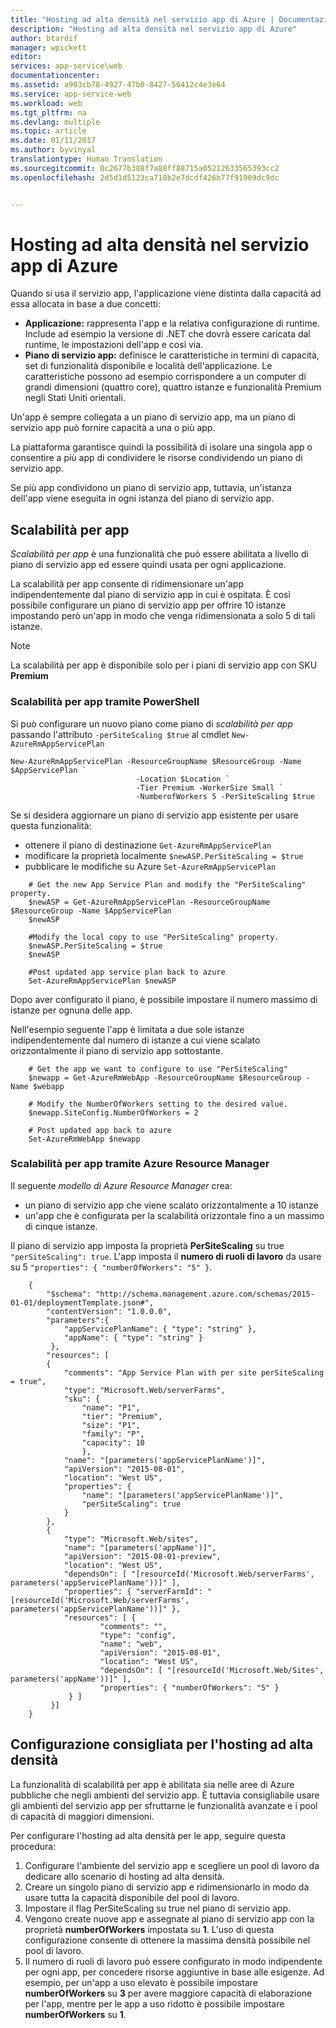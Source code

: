 ```yaml
---
title: "Hosting ad alta densità nel servizio app di Azure | Documentazione Microsoft"
description: "Hosting ad alta densità nel servizio app di Azure"
author: btardif
manager: wpickett
editor: 
services: app-service\web
documentationcenter: 
ms.assetid: a903cb78-4927-47b0-8427-56412c4e3e64
ms.service: app-service-web
ms.workload: web
ms.tgt_pltfrm: na
ms.devlang: multiple
ms.topic: article
ms.date: 01/11/2017
ms.author: byvinyal
translationtype: Human Translation
ms.sourcegitcommit: 0c2677b388f7a88ff88715a05212633565393cc2
ms.openlocfilehash: 2d5d1d5123ca718b2e7dcdf426b77f91969dc9dc


---
```

# <a name="high-density-hosting-on-azure-app-service"></a>Hosting ad alta densità nel servizio app di Azure
Quando si usa il servizio app, l'applicazione viene distinta dalla capacità ad essa allocata in base a due concetti:

* **Applicazione:** rappresenta l'app e la relativa configurazione di runtime. Include ad esempio la versione di .NET che dovrà essere caricata dal runtime, le impostazioni dell'app e così via.
* **Piano di servizio app:** definisce le caratteristiche in termini di capacità, set di funzionalità disponibile e località dell'applicazione. Le caratteristiche possono ad esempio corrispondere a un computer di grandi dimensioni (quattro core), quattro istanze e funzionalità Premium negli Stati Uniti orientali.

Un'app è sempre collegata a un piano di servizio app, ma un piano di servizio app può fornire capacità a una o più app.

La piattaforma garantisce quindi la possibilità di isolare una singola app o consentire a più app di condividere le risorse condividendo un piano di servizio app.

Se più app condividono un piano di servizio app, tuttavia, un'istanza dell'app viene eseguita in ogni istanza del piano di servizio app.

## <a name="per-app-scaling"></a>Scalabilità per app
*Scalabilità per app* è una funzionalità che può essere abilitata a livello di piano di servizio app ed essere quindi usata per ogni applicazione.

La scalabilità per app consente di ridimensionare un'app indipendentemente dal piano di servizio app in cui è ospitata. È così possibile configurare un piano di servizio app per offrire 10 istanze impostando però un'app in modo che venga ridimensionata a solo 5 di tali istanze.

   >[!NOTE]
   >La scalabilità per app è disponibile solo per i piani di servizio app con SKU **Premium**
   >

### <a name="per-app-scaling-using-powershell"></a>Scalabilità per app tramite PowerShell

Si può configurare un nuovo piano come piano di *scalabilità per app* passando l'attributo ```-perSiteScaling $true``` al cmdlet ```New-AzureRmAppServicePlan```

```
New-AzureRmAppServicePlan -ResourceGroupName $ResourceGroup -Name $AppServicePlan `
                            -Location $Location `
                            -Tier Premium -WorkerSize Small `
                            -NumberofWorkers 5 -PerSiteScaling $true
```

Se si desidera aggiornare un piano di servizio app esistente per usare questa funzionalità: 

- ottenere il piano di destinazione ```Get-AzureRmAppServicePlan```
- modificare la proprietà localmente ```$newASP.PerSiteScaling = $true```
- pubblicare le modifiche su Azure ```Set-AzureRmAppServicePlan``` 

```
    # Get the new App Service Plan and modify the "PerSiteScaling" property.
    $newASP = Get-AzureRmAppServicePlan -ResourceGroupName $ResourceGroup -Name $AppServicePlan
    $newASP

    #Modify the local copy to use "PerSiteScaling" property.
    $newASP.PerSiteScaling = $true
    $newASP
    
    #Post updated app service plan back to azure
    Set-AzureRmAppServicePlan $newASP
```

Dopo aver configurato il piano, è possibile impostare il numero massimo di istanze per ognuna delle app.

Nell'esempio seguente l'app è limitata a due sole istanze indipendentemente dal numero di istanze a cui viene scalato orizzontalmente il piano di servizio app sottostante.

```
    # Get the app we want to configure to use "PerSiteScaling"
    $newapp = Get-AzureRmWebApp -ResourceGroupName $ResourceGroup -Name $webapp
    
    # Modify the NumberOfWorkers setting to the desired value.
    $newapp.SiteConfig.NumberOfWorkers = 2
    
    # Post updated app back to azure
    Set-AzureRmWebApp $newapp
```

### <a name="per-app-scaling-using-azure-resource-manager"></a>Scalabilità per app tramite Azure Resource Manager

Il seguente *modello di Azure Resource Manager* crea:

- un piano di servizio app che viene scalato orizzontalmente a 10 istanze
- un'app che è configurata per la scalabilità orizzontale fino a un massimo di cinque istanze.

Il piano di servizio app imposta la proprietà **PerSiteScaling** su true ```"perSiteScaling": true```. L'app imposta il **numero di ruoli di lavoro** da usare su 5 ```"properties": { "numberOfWorkers": "5" }```.

```
    {
        "$schema": "http://schema.management.azure.com/schemas/2015-01-01/deploymentTemplate.json#",
        "contentVersion": "1.0.0.0",
        "parameters":{
            "appServicePlanName": { "type": "string" },
            "appName": { "type": "string" }
         },
        "resources": [
        {
            "comments": "App Service Plan with per site perSiteScaling = true",
            "type": "Microsoft.Web/serverFarms",
            "sku": {
                "name": "P1",
                "tier": "Premium",
                "size": "P1",
                "family": "P",
                "capacity": 10
                },
            "name": "[parameters('appServicePlanName')]",
            "apiVersion": "2015-08-01",
            "location": "West US",
            "properties": {
                "name": "[parameters('appServicePlanName')]",
                "perSiteScaling": true
            }
        },
        {
            "type": "Microsoft.Web/sites",
            "name": "[parameters('appName')]",
            "apiVersion": "2015-08-01-preview",
            "location": "West US",
            "dependsOn": [ "[resourceId('Microsoft.Web/serverFarms', parameters('appServicePlanName'))]" ],
            "properties": { "serverFarmId": "[resourceId('Microsoft.Web/serverFarms', parameters('appServicePlanName'))]" },
            "resources": [ {
                    "comments": "",
                    "type": "config",
                    "name": "web",
                    "apiVersion": "2015-08-01",
                    "location": "West US",
                    "dependsOn": [ "[resourceId('Microsoft.Web/Sites', parameters('appName'))]" ],
                    "properties": { "numberOfWorkers": "5" }
             } ]
         }]
    }
```

## <a name="recommended-configuration-for-high-density-hosting"></a>Configurazione consigliata per l'hosting ad alta densità
La funzionalità di scalabilità per app è abilitata sia nelle aree di Azure pubbliche che negli ambienti del servizio app. È tuttavia consigliabile usare gli ambienti del servizio app per sfruttarne le funzionalità avanzate e i pool di capacità di maggiori dimensioni.  

Per configurare l'hosting ad alta densità per le app, seguire questa procedura:

1. Configurare l'ambiente del servizio app e scegliere un pool di lavoro da dedicare allo scenario di hosting ad alta densità.
2. Creare un singolo piano di servizio app e ridimensionarlo in modo da usare tutta la capacità disponibile del pool di lavoro.
3. Impostare il flag PerSiteScaling su true nel piano di servizio app.
4. Vengono create nuove app e assegnate al piano di servizio app con la proprietà **numberOfWorkers** impostata su **1**. L'uso di questa configurazione consente di ottenere la massima densità possibile nel pool di lavoro.
5. Il numero di ruoli di lavoro può essere configurato in modo indipendente per ogni app, per concedere risorse aggiuntive in base alle esigenze. Ad esempio, per un'app a uso elevato è possibile impostare **numberOfWorkers** su **3** per avere maggiore capacità di elaborazione per l'app, mentre per le app a uso ridotto è possibile impostare **numberOfWorkers** su **1**.




<!--HONumber=Jan17_HO2-->


